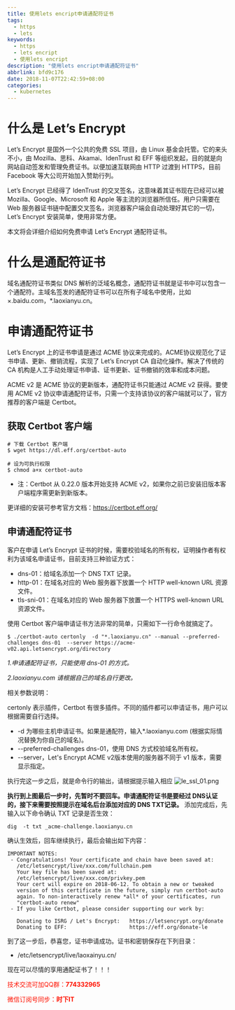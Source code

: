 ```yaml
---
title: 使用lets encript申请通配符证书
tags: 
  - https
  - lets
keywords:
  - https
  - lets encript
  - 使用lets encript
description: "使用lets encript申请通配符证书"
abbrlink: bfd9c176
date: 2018-11-07T22:42:59+08:00
categories:
  - kubernetes
---
```


# 什么是 Let’s Encrypt
Let’s Encrypt 是国外一个公共的免费 SSL 项目，由 Linux 基金会托管。它的来头不小，由 Mozilla、思科、Akamai、IdenTrust 和 EFF 等组织发起，目的就是向网站自动签发和管理免费证书。以便加速互联网由 HTTP 过渡到 HTTPS，目前 Facebook 等大公司开始加入赞助行列。

Let’s Encrypt 已经得了 IdenTrust 的交叉签名，这意味着其证书现在已经可以被 Mozilla、Google、Microsoft 和 Apple 等主流的浏览器所信任。用户只需要在 Web 服务器证书链中配置交叉签名，浏览器客户端会自动处理好其它的一切，Let’s Encrypt 安装简单，使用非常方便。

<!-- more -->

本文将会详细介绍如何免费申请 Let’s Encrypt 通配符证书。

# 什么是通配符证书
域名通配符证书类似 DNS 解析的泛域名概念，通配符证书就是证书中可以包含一个通配符。主域名签发的通配符证书可以在所有子域名中使用，比如 ×.baidu.com，*.laoxianyu.cn。

# 申请通配符证书
Let’s Encrypt 上的证书申请是通过 ACME 协议来完成的。ACME协议规范化了证书申请、更新、撤销流程，实现了 Let’s Encrypt CA 自动化操作。解决了传统的 CA 机构是人工手动处理证书申请、证书更新、证书撤销的效率和成本问题。

ACME v2 是 ACME 协议的更新版本，通配符证书只能通过 ACME v2 获得。要使用 ACME v2 协议申请通配符证书，只需一个支持该协议的客户端就可以了，官方推荐的客户端是 Certbot。

## 获取 Certbot 客户端
```
# 下载 Certbot 客户端
$ wget https://dl.eff.org/certbot-auto

# 设为可执行权限
$ chmod a+x certbot-auto
```
* 注：Certbot 从 0.22.0 版本开始支持 ACME v2，如果你之前已安装旧版本客户端程序需更新到新版本。  

更详细的安装可参考官方文档：https://certbot.eff.org/

## 申请通配符证书
客户在申请 Let’s Encrypt 证书的时候，需要校验域名的所有权，证明操作者有权利为该域名申请证书，目前支持三种验证方式：

- dns-01：给域名添加一个 DNS TXT 记录。
- http-01：在域名对应的 Web 服务器下放置一个 HTTP well-known URL 资源文件。
- tls-sni-01：在域名对应的 Web 服务器下放置一个 HTTPS well-known URL 资源文件。

使用 Certbot 客户端申请证书方法非常的简单，只需如下一行命令就搞定了。
```
$ ./certbot-auto certonly  -d "*.laoxianyu.cn" --manual --preferred-challenges dns-01  --server https://acme-v02.api.letsencrypt.org/directory
```
*1.申请通配符证书，只能使用 dns-01 的方式。*

*2.laoxianyu.com 请根据自己的域名自行更改。*

相关参数说明：

certonly 表示插件，Certbot 有很多插件。不同的插件都可以申请证书，用户可以根据需要自行选择。

* -d 为哪些主机申请证书。如果是通配符，输入*.laoxianyu.com (根据实际情况替换为你自己的域名)。
* --preferred-challenges dns-01，使用 DNS 方式校验域名所有权。
* --server，Let's Encrypt ACME v2版本使用的服务器不同于 v1 版本，需要显示指定。

执行完这一步之后，就是命令行的输出，请根据提示输入相应
![le_ssl_01.png](http://dl-blog.laoxianyu.cn/le_ssl_01.png)

**执行到上图最后一步时，先暂时不要回车。申请通配符证书是要经过 DNS认证的，接下来需要按照提示在域名后台添加对应的 DNS TXT记录。**
添加完成后，先输入以下命令确认 TXT 记录是否生效：
```
dig  -t txt _acme-challenge.laoxianyu.cn
```
确认生效后，回车继续执行，最后会输出如下内容：
```
IMPORTANT NOTES:
 - Congratulations! Your certificate and chain have been saved at:
   /etc/letsencrypt/live/xxx.com/fullchain.pem
   Your key file has been saved at:
   /etc/letsencrypt/live/xxx.com/privkey.pem
   Your cert will expire on 2018-06-12. To obtain a new or tweaked
   version of this certificate in the future, simply run certbot-auto
   again. To non-interactively renew *all* of your certificates, run
   "certbot-auto renew"
 - If you like Certbot, please consider supporting our work by:

   Donating to ISRG / Let's Encrypt:   https://letsencrypt.org/donate
   Donating to EFF:                    https://eff.org/donate-le
```
到了这一步后，恭喜您，证书申请成功。证书和密钥保存在下列目录：
* /etc/letsencrypt/live/laoxainyu.cn/

现在可以尽情的享用通配证书了！！！

<font color=#ff1201>技术交流可加QQ群：**774332965**<br></font>

<font color=#ff1201>微信订阅号同步：**时下IT**</font>

